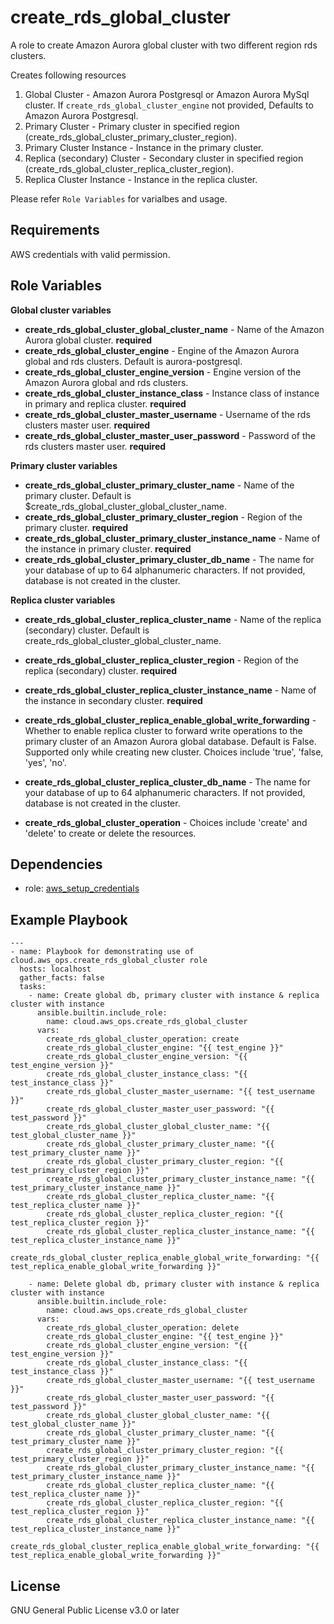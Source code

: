 create_rds_global_cluster
=========

A role to create Amazon Aurora global cluster with two different region rds clusters.

Creates following resources
1. Global Cluster - Amazon Aurora Postgresql or Amazon Aurora MySql cluster. If `create_rds_global_cluster_engine` not provided, Defaults to Amazon Aurora Postgresql.
2. Primary Cluster - Primary cluster in specified region (create_rds_global_cluster_primary_cluster_region).
3. Primary Cluster Instance - Instance in the primary cluster.
4. Replica (secondary) Cluster - Secondary cluster in specified region (create_rds_global_cluster_replica_cluster_region).
5. Replica Cluster Instance - Instance in the replica cluster.

Please refer `Role Variables` for varialbes and usage.

Requirements
------------

AWS credentials with valid permission.

Role Variables
--------------
**Global cluster variables**
- **create_rds_global_cluster_global_cluster_name** - Name of the Amazon Aurora global cluster. **required**
- **create_rds_global_cluster_engine** - Engine of the Amazon Aurora global and rds clusters. Default is aurora-postgresql.
- **create_rds_global_cluster_engine_version** - Engine version of the Amazon Aurora global and rds clusters.
- **create_rds_global_cluster_instance_class** - Instance class of instance in primary and replica cluster. **required**
- **create_rds_global_cluster_master_username** - Username of the rds clusters master user. **required**
- **create_rds_global_cluster_master_user_password** - Password of the rds clusters master user. **required**

**Primary cluster variables**
- **create_rds_global_cluster_primary_cluster_name** - Name of the primary cluster. Default is $create_rds_global_cluster_global_cluster_name.
- **create_rds_global_cluster_primary_cluster_region** - Region of the primary cluster. **required**
- **create_rds_global_cluster_primary_cluster_instance_name** - Name of the instance in primary cluster. **required**
- **create_rds_global_cluster_primary_cluster_db_name** - The name for your database of up to 64 alphanumeric characters. If not provided, database is not created in the cluster.

**Replica cluster variables**
- **create_rds_global_cluster_replica_cluster_name** - Name of the replica (secondary) cluster. Default is create_rds_global_cluster_global_cluster_name.
- **create_rds_global_cluster_replica_cluster_region** - Region of the replica (secondary) cluster. **required**
- **create_rds_global_cluster_replica_cluster_instance_name** - Name of the instance in secondary cluster. **required**
- **create_rds_global_cluster_replica_enable_global_write_forwarding** - Whether to enable replica cluster to forward write operations to the primary cluster of an Amazon Aurora global database. Default is False. Supported only while creating new cluster. Choices include 'true', 'false, 'yes', 'no'.
- **create_rds_global_cluster_replica_cluster_db_name** - The name for your database of up to 64 alphanumeric characters. If not provided, database is not created in the cluster.

- **create_rds_global_cluster_operation** - Choices include 'create' and 'delete' to create or delete the resources.

Dependencies
------------

- role: [aws_setup_credentials](../aws_setup_credentials/README.md)

Example Playbook
----------------
```
---
- name: Playbook for demonstrating use of cloud.aws_ops.create_rds_global_cluster role
  hosts: localhost
  gather_facts: false
  tasks:
    - name: Create global db, primary cluster with instance & replica cluster with instance
      ansible.builtin.include_role:
        name: cloud.aws_ops.create_rds_global_cluster
      vars:
        create_rds_global_cluster_operation: create
        create_rds_global_cluster_engine: "{{ test_engine }}"
        create_rds_global_cluster_engine_version: "{{ test_engine_version }}"
        create_rds_global_cluster_instance_class: "{{ test_instance_class }}"
        create_rds_global_cluster_master_username: "{{ test_username }}"
        create_rds_global_cluster_master_user_password: "{{ test_password }}"
        create_rds_global_cluster_global_cluster_name: "{{ test_global_cluster_name }}"
        create_rds_global_cluster_primary_cluster_name: "{{ test_primary_cluster_name }}"
        create_rds_global_cluster_primary_cluster_region: "{{ test_primary_cluster_region }}"
        create_rds_global_cluster_primary_cluster_instance_name: "{{ test_primary_cluster_instance_name }}"
        create_rds_global_cluster_replica_cluster_name: "{{ test_replica_cluster_name }}"
        create_rds_global_cluster_replica_cluster_region: "{{ test_replica_cluster_region }}"
        create_rds_global_cluster_replica_cluster_instance_name: "{{ test_replica_cluster_instance_name }}"
        create_rds_global_cluster_replica_enable_global_write_forwarding: "{{ test_replica_enable_global_write_forwarding }}"

    - name: Delete global db, primary cluster with instance & replica cluster with instance
      ansible.builtin.include_role:
        name: cloud.aws_ops.create_rds_global_cluster
      vars:
        create_rds_global_cluster_operation: delete
        create_rds_global_cluster_engine: "{{ test_engine }}"
        create_rds_global_cluster_engine_version: "{{ test_engine_version }}"
        create_rds_global_cluster_instance_class: "{{ test_instance_class }}"
        create_rds_global_cluster_master_username: "{{ test_username }}"
        create_rds_global_cluster_master_user_password: "{{ test_password }}"
        create_rds_global_cluster_global_cluster_name: "{{ test_global_cluster_name }}"
        create_rds_global_cluster_primary_cluster_name: "{{ test_primary_cluster_name }}"
        create_rds_global_cluster_primary_cluster_region: "{{ test_primary_cluster_region }}"
        create_rds_global_cluster_primary_cluster_instance_name: "{{ test_primary_cluster_instance_name }}"
        create_rds_global_cluster_replica_cluster_name: "{{ test_replica_cluster_name }}"
        create_rds_global_cluster_replica_cluster_region: "{{ test_replica_cluster_region }}"
        create_rds_global_cluster_replica_cluster_instance_name: "{{ test_replica_cluster_instance_name }}"
        create_rds_global_cluster_replica_enable_global_write_forwarding: "{{ test_replica_enable_global_write_forwarding }}"
```

License
-------
GNU General Public License v3.0 or later
